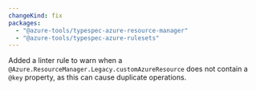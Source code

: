 ```yaml
---
changeKind: fix
packages:
  - "@azure-tools/typespec-azure-resource-manager"
  - "@azure-tools/typespec-azure-rulesets"
---
```


Added a linter rule to warn when a `@Azure.ResourceManager.Legacy.customAzureResource` does not contain a `@key` property, as this can cause duplicate operations.
